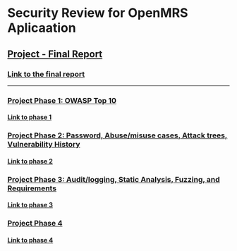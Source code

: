 # Security Review for OpenMRS Aplicaation

## [Project - Final Report](https://sites.google.com/a/ncsu.edu/csc515-software-security/important_dates/project-full-report)

### [Link to the final report](../master/OpenMRS_Security_Review_Final_Report.pdf)

-------------------------------------------------------------------------------------------------------------------------------------------


### [Project Phase 1: OWASP Top 10](https://sites.google.com/a/ncsu.edu/csc515-software-security/project-part-1)

#### [Link to phase 1](../master/OWASP_Top_10_Test_Cases_for_OpenMRS_2.6.0.pdf)

### [Project Phase 2: Password, Abuse/misuse cases, Attack trees, Vulnerability History](https://sites.google.com/a/ncsu.edu/csc515-software-security/project-part-2)

#### [Link to phase 2](../master/PasswdStrength_AbuseMisuseCases_AttackTrees_VulnHistroy.pdf)

### [Project Phase 3: Audit/logging, Static Analysis, Fuzzing, and Requirements](https://sites.google.com/a/ncsu.edu/csc515-software-security/project-part-3?pli=1)

#### [Link to phase 3](../master/AuditLogging_StatiCAnalysisFortify_FuzzingWithZAP_Client-sideBypassingWithZAP_SecurityRequirements.pdf)

### [Project Phase 4](https://sites.google.com/a/ncsu.edu/csc515-software-security/project-part-4)

#### [Link to phase 4](../master/ArchDesignPrinciples_Usability_ProtectionPoker_BugFixes.pdf)
